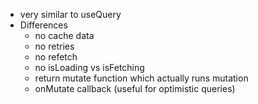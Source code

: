- very similar to useQuery
- Differences
  - no cache data
  - no retries
  - no refetch
  - no isLoading vs isFetching
  - return mutate function which actually runs mutation
  - onMutate callback (useful for optimistic queries)
